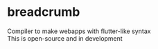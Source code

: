 # breadcrumb
Compiler to make webapps with flutter-like syntax\
This is open-source and in development
